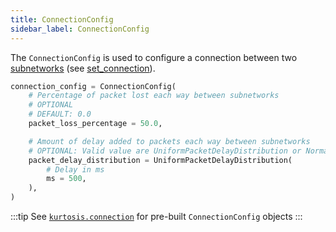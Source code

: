 ```yaml
---
title: ConnectionConfig
sidebar_label: ConnectionConfig
---
```


The `ConnectionConfig` is used to configure a connection between two [subnetworks][subnetworks-reference] (see [set_connection][set-connection-reference]).

```python
connection_config = ConnectionConfig(
    # Percentage of packet lost each way between subnetworks 
    # OPTIONAL
    # DEFAULT: 0.0
    packet_loss_percentage = 50.0,

    # Amount of delay added to packets each way between subnetworks
    # OPTIONAL: Valid value are UniformPacketDelayDistribution or NormalPacketDelayDistribution
    packet_delay_distribution = UniformPacketDelayDistribution(
        # Delay in ms
        ms = 500,
    ),
)
```

:::tip
See [`kurtosis.connection`][connection-prebuilt-enums] for pre-built `ConnectionConfig` objects
:::

<!--------------- ONLY LINKS BELOW THIS POINT ---------------------->
[subnetworks-reference]: ../concepts-reference/subnetworks.md
[set-connection-reference]: ./plan.md#set_connection
[connection-prebuilt-enums]: ./kurtosis.md#connection
